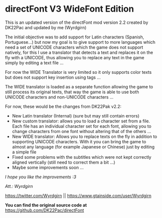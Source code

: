 # directFont V3 WideFont Edition

 This is an updated version of the directFont mod version 2.2 created by DK22Pac and updated by me (Wyrdgirn)


The initial objective was to add support for Latin characters (Spanish, Portuguese...) but now my goal is to give support to more languages which need a set of UNICODE characters which the game does not support natively, for this I use a translator that detects a text and replaces it on the fly with a UNICODE, thus allowing you to replace any text in the game simply by editing a text file ...

For now the WIDE Translator is very limited so it only supports color texts but does not support key insertion using tags ...

The WIDE translator is loaded as a separate function allowing the game to still process its original texts, that way the game is able to use both UNICODE characters and non-UNICODE characters ...



For now, these would be the changes from DK22Pak v2.2:

- New Latin translator (Internal) (sure but may still contain errors)
- New custom translator: allows you to load a character set from a file. Each file has an individual character set for each font, allowing you to change characters from one font without altering that of the others ...
- New WIDE translator: Allows you to replace texts on the fly in addition to supporting UNICODE characters. With it you can bring the game to almost any language (for example Japanese or Chinese) just by editing a simple file
- Fixed some problems with the subtitles which were not kept correctly aligned vertically (still need to correct them a bit ...)
- Maybe some improvements soon ...


*I hope you like the improvements :3*

*Att.: Wyrdgirn*

https://twitter.com/Wyrdgirn || https://www.gtainside.com/user/Wyrdgirn


**You can find the original source code at**
https://github.com/DK22Pac/directFont
